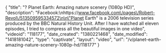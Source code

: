 {
    "title": "? Planet Earth: Amazing nature scenery (1080p HD)",
    "description": "Facebook:\nhttps:\/\/www.facebook.com\/pages\/Robert-Revol\/513509595334572\n\n\"Planet Earth\" is a 2006 television series produced by the BBC Natural History Unit. After I have watched all eleven episodes, I tried to compress all the beautiful images in one video",
    "videoid": "118177",
    "date_created": "1380221468",
    "date_modified": "1418181042",
    "type": "captivate",
    "layout": "video",
    "url": "\/v\/planet-earth-amazing-nature-scenery-1080p-hd\/118177"
}